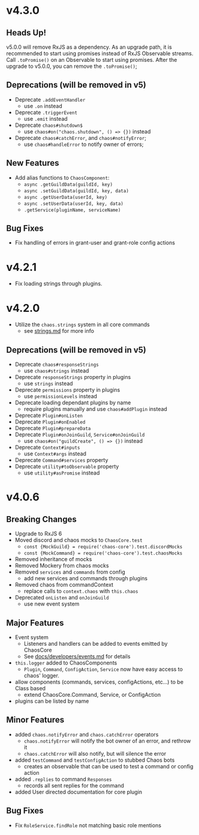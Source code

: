 v4.3.0
======

Heads Up!
---------
v5.0.0 will remove RxJS as a dependency. As an upgrade path, it is recommended 
to start using promises instead of RxJS Observable streams. Call `.toPromise()` 
on an Observable to start using promises. After the upgrade to v5.0.0, you can
remove the `.toPromise()`;

Deprecations (will be removed in v5)
----------------------------
- Deprecate `.addEventHandler`
    - use `.on` instead
- Deprecate `.triggerEvent`
    - use `.emit` instead
- Deprecate `chaos#shutdown$`
    - use `chaos#on("chaos.shutdown", () => {})` instead
- Deprecate `chaos#catchError`, and `chaos#notifyError`;
    - use `chaos#handleError` to notify owner of errors;

New Features
------------
- Add alias functions to `ChaosComponent`:
    - `async .getGuildData(guildId, key)`
    - `async .setGuildData(guildId, key, data)`
    - `async .getUserData(userId, key)`
    - `async .setUserData(userId, key, data)`
    - `.getService(pluginName, serviceName)`
    
Bug Fixes
---------
- Fix handling of errors in grant-user and grant-role config actions


v4.2.1
======

- Fix loading strings through plugins.

v4.2.0
======

- Utilize the `chaos.strings` system in all core commands
    - see [strings.md](docs/developers/strings.md) for more info

Deprecations (will be removed in v5)
----------------------------
- Deprecate `chaos#responseStrings`
    - use `chaos#strings` instead
- Deprecate `responseStrings` property in plugins
    - use `strings` instead
- Deprecate `permissions` property in plugins
    - use `permissionLevels` instead
- Deprecate loading dependant plugins by name
    - require plugins manually and use `chaos#addPlugin` instead
- Deprecate `Plugin#onListen`
- Deprecate `Plugin#onEnabled`
- Deprecate `Plugin#prepareData`
- Deprecate `Plugin#onJoinGuild`, `Service#onJoinGuild`
    - use `chaos#on("guildCreate", () => {})` instead
- Deprecate `Context#inputs`
    - use `Context#args` instead
- Deprecate `Command#services` property
- Deprecate `utility#toObservable` property
    - use `utility#asPromise` instead

v4.0.6
======

Breaking Changes
----------------
- Upgrade to RxJS 6
- Moved discord and chaos mocks to `ChaosCore.test`
    - `const {MockGuild} = require('chaos-core').test.discordMocks`
    - `const {MockCommand} = require('chaos-core').test.chaosMocks`
- Removed inheritance of mocks 
- Removed Mockery from chaos mocks
- Removed `services` and `commands` from config
    - add new services and commands through plugins
- Removed chaos from commandContext
    - replace calls to `context.chaos` with `this.chaos`
- Deprecated `onListen` and `onJoinGuild`
    - use new event system
    
Major Features
--------------
- Event system
    - Listeners and handlers can be added to events emitted by ChaosCore
    - See [docs/developers/events.md](./docs/developers/events.md) for details
- `this.logger` added to ChaosComponents
    - `Plugin`, `Command`, `ConfigAction`, `Service` now have easy access to
      chaos' logger.
- allow components (commands, services, configActions, etc...) to be Class based
  - extend ChaosCore.Command, Service, or ConfigAction
- plugins can be listed by name

Minor Features
--------------
- added `chaos.notifyError` and `chaos.catchError` operators
    - `chaos.notifyError` will notify the bot owner of an error, and rethrow it
    - `chaos.catchError` will also notify, but will silence the error
- added `testCommand` and `testConfigAction` to stubbed Chaos bots
    - creates an observable that can be used to test a command or config action
- added `.replies` to command `Responses`
    - records all sent replies for the command
- added User directed documentation for core plugin

Bug Fixes
---------
- Fix `RoleService.findRole` not matching basic role mentions 
